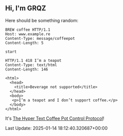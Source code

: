 ## Hi, I'm GRQZ
Here should be something random:  
```
BREW coffee HTTP/1.1
Host: www.example.re
Content-Type: message/coffeepot
Content-Length: 5

start
```

```
HTTP/1.1 418 I’m a teapot
Content-Type: text/html
Content-Length: 146

<html>
  <head>
    <title>Beverage not supported</title>
  </head>
  <body>
   <p>I’m a teapot and I don’t support coffee.</p>
  </body>
</html>
```
It's [The Hyper Text Coffee Pot Control Protocol](https://datatracker.ietf.org/doc/html/rfc7168?utm_source=localhost%3A8080)!



Last Update: 2025-01-14 18:12:40.320687+00:00
